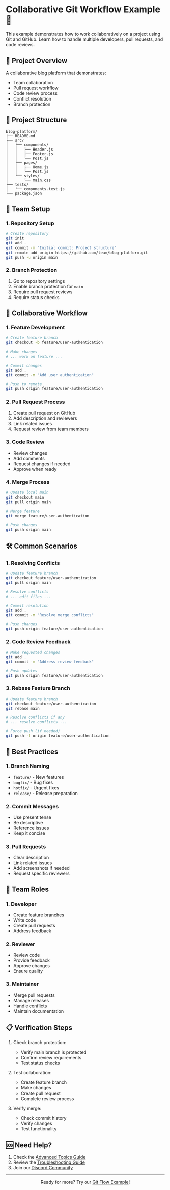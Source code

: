 # Collaborative Git Workflow Example 👥

This example demonstrates how to work collaboratively on a project using Git and GitHub. Learn how to handle multiple developers, pull requests, and code reviews.

## 🎯 Project Overview

A collaborative blog platform that demonstrates:
- Team collaboration
- Pull request workflow
- Code review process
- Conflict resolution
- Branch protection

## 📁 Project Structure

```
blog-platform/
├── README.md
├── src/
│   ├── components/
│   │   ├── Header.js
│   │   ├── Footer.js
│   │   └── Post.js
│   ├── pages/
│   │   ├── Home.js
│   │   └── Post.js
│   └── styles/
│       └── main.css
├── tests/
│   └── components.test.js
└── package.json
```

## 👥 Team Setup

### 1. Repository Setup
```bash
# Create repository
git init
git add .
git commit -m "Initial commit: Project structure"
git remote add origin https://github.com/team/blog-platform.git
git push -u origin main
```

### 2. Branch Protection
1. Go to repository settings
2. Enable branch protection for `main`
3. Require pull request reviews
4. Require status checks

## 🔄 Collaborative Workflow

### 1. Feature Development
```bash
# Create feature branch
git checkout -b feature/user-authentication

# Make changes
# ... work on feature ...

# Commit changes
git add .
git commit -m "Add user authentication"

# Push to remote
git push origin feature/user-authentication
```

### 2. Pull Request Process
1. Create pull request on GitHub
2. Add description and reviewers
3. Link related issues
4. Request review from team members

### 3. Code Review
- Review changes
- Add comments
- Request changes if needed
- Approve when ready

### 4. Merge Process
```bash
# Update local main
git checkout main
git pull origin main

# Merge feature
git merge feature/user-authentication

# Push changes
git push origin main
```

## 🛠️ Common Scenarios

### 1. Resolving Conflicts
```bash
# Update feature branch
git checkout feature/user-authentication
git pull origin main

# Resolve conflicts
# ... edit files ...

# Commit resolution
git add .
git commit -m "Resolve merge conflicts"

# Push changes
git push origin feature/user-authentication
```

### 2. Code Review Feedback
```bash
# Make requested changes
git add .
git commit -m "Address review feedback"

# Push updates
git push origin feature/user-authentication
```

### 3. Rebase Feature Branch
```bash
# Update feature branch
git checkout feature/user-authentication
git rebase main

# Resolve conflicts if any
# ... resolve conflicts ...

# Force push (if needed)
git push -f origin feature/user-authentication
```

## 📝 Best Practices

### 1. Branch Naming
- `feature/` - New features
- `bugfix/` - Bug fixes
- `hotfix/` - Urgent fixes
- `release/` - Release preparation

### 2. Commit Messages
- Use present tense
- Be descriptive
- Reference issues
- Keep it concise

### 3. Pull Requests
- Clear description
- Link related issues
- Add screenshots if needed
- Request specific reviewers

## 🎯 Team Roles

### 1. Developer
- Create feature branches
- Write code
- Create pull requests
- Address feedback

### 2. Reviewer
- Review code
- Provide feedback
- Approve changes
- Ensure quality

### 3. Maintainer
- Merge pull requests
- Manage releases
- Handle conflicts
- Maintain documentation

## 📋 Verification Steps

1. Check branch protection:
   - Verify main branch is protected
   - Confirm review requirements
   - Test status checks

2. Test collaboration:
   - Create feature branch
   - Make changes
   - Create pull request
   - Complete review process

3. Verify merge:
   - Check commit history
   - Verify changes
   - Test functionality

## 🆘 Need Help?

1. Check the [Advanced Topics Guide](../../docs/advanced-topics.md)
2. Review the [Troubleshooting Guide](../../docs/troubleshooting.md)
3. Join our [Discord Community](https://discord.gg/vihaya)

---

<div align="center">
  <p>Ready for more? Try our <a href="../03-git-flow/README.md">Git Flow Example</a>!</p>
</div> 